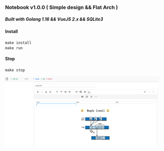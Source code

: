 ### Notebook v1.0.0 ( Simple design && Flat Arch ) ###
##### Built with Golang 1.16 && VueJS 2.x && SQLite3 #####

#### Install ####
`make install` <br>
`make run` <br>

#### Stop ####
`make stop` <br>

<img src="https://github.com/magdyismail88/notebook/blob/main/img/note02.png" />